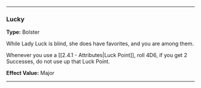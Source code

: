 ___
### Lucky
__Type:__ Bolster

While Lady Luck is blind, she does have favorites, and you are among them.

Whenever you use a [[2.4.1 - Attributes|Luck Point]], roll 4D6, if you get 2 Successes, do not use up that Luck Point.

__Effect Value:__ Major

___